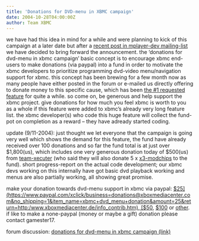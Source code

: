 ```yaml
---
title: 'Donations for DVD-menu in XBMC campaign'
date: 2004-10-28T04:00:00Z
author: Team XBMC
---
```

we have had this idea in mind for a while and were planning to kick of this campaign at a later date but after a [recent post in mplayer-dev mailing-list](http://mplayerhq.hu/pipermail/mplayer-dev-eng/2004-october/030802.html) we have decided to bring forward the announcement. the ‘donations for dvd-menu in xbmc campaign’ basic concept is to encourage xbmc end-users to make donations (via paypal) into a fund in order to motivate the xbmc developers to prioritize programming dvd-video menu/navigation support for xbmc. this concept has been brewing for a few month now as many people have either posted in the forum or e-mailed us directly offering to donate money to this specific cause, which has been [the #1 requested feature](http://www.xboxmediaplayer.de/cgi-bin/forums/ikonboard.pl?act=st;f=4;t=389) for quite a while. so come on, be generous and help support the xbmc project. give donations for how much you feel xbmc is worth to you as a whole if this feature were added to xbmc’s already very long feature list. the xbmc developer(s) who code this huge feature will collect the fund-pot on completion as a reward – they have adready started coding.

 update (9/11-2004): just thought we let everyone that the campaign is going very well which shows the demand for this feature, the fund have already received over 100 donations and so far the fund total is at just over $1,800(us), which includes one very generous donation today of $500(us) from [team-xecuter](http://www.teamxecuter.com) (who said they will also donate 5 x [x3-modchips](http://www.teamxecuter.com) to the fund). short progress-report on the actual code development; our xbmc devs working on this internally have got basic dvd playback working and menus are also partially working, all showing great promise.

 make your donation towards dvd-menu support in xbmc via paypal: [$25](https://www.paypal.com/xclick/business=donations@xboxmediacenter.com&no_shipping=1&item_name=xbmc+dvd_menu+donation&amount=25&return=http:/www.xboxmediacenter.de/info_contrib.htm), [$50](https://www.paypal.com/xclick/business=donations@xboxmediacenter.com&no_shipping=1&item_name=xbmc+dvd_menu+donation&amount=50&return=http:/www.xboxmediacenter.de/info_contrib.htm), [$100](https://www.paypal.com/xclick/business=donations@xboxmediacenter.com&no_shipping=1&item_name=xbmc+dvd_menu+donation&amount=100&return=http:/www.xboxmediacenter.de/info_contrib.htm) or [other](https://www.paypal.com/xclick/business=donations@xboxmediacenter.com&no_shipping=1&item_name=xbmc+dvd_menu+donation&return=http:/www.xboxmediacenter.de/info_contrib.htm).  
 if like to make a none-paypal (money or maybe a gift) donation please contact gamester17.

 forum discussion: [donations for dvd-menu in xbmc campaign (link)](http://www.xboxmediaplayer.de/cgi-bin/forums/ikonboard.pl?act=st;f=1;t=7410)

 